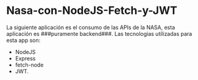 # Nasa-con-NodeJS-Fetch-y-JWT
La siguiente aplicación es el consumo de las APIs de la NASA, esta aplicación es ###puramente backend###.
Las tecnologias utilizadas para esta app son:
* NodeJS
* Express
* fetch-node
* JWT.


